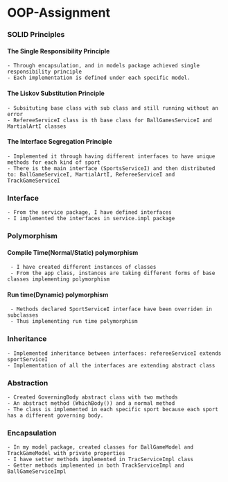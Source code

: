 # OOP-Assignment

### SOLID Principles
#### The Single Responsibility Principle
    - Through encapsulation, and in models package achieved single responsibility principle
    - Each implementation is defined under each specific model.
#### The Liskov Substitution Principle
    - Subsituting base class with sub class and still running without an error
    - RefereeServiceI class is th base class for BallGamesServiceI and MartialArtI classes
#### The Interface Segregation Principle
    - Implemented it through having different interfaces to have unique methods for each kind of sport
    - There is the main interface (SportsServiceI) and then distributed to: BallGameServiceI, MartialArtI, RefereeServiceI and TrackGameServiceI


### Interface
    - From the service package, I have defined interfaces
    - I implemented the interfaces in service.impl package
### Polymorphism
#### Compile Time(Normal/Static) polymorphism
     - I have created different instances of classes 
     - From the app class, instances are taking different forms of base classes implementing polymorphism
#### Run time(Dynamic) polymorphism
     - Methods declared SportServiceI interface have been overriden in subclasses
     - Thus implementing run time polymorphism
### Inheritance
    - Implemented inheritance between interfaces: refereeServiceI extends sportServiceI
    - Implementation of all the interfaces are extending abstract class
### Abstraction
    - Created GoverningBody abstract class with two mwthods
    - An abstract method (WhichBody()) and a normal method 
    - The class is implemented in each specific sport because each sport has a different governing body.
### Encapsulation
    - In my model package, created classes for BallGameModel and TrackGameModel with private properties
    - I have setter methods implemented in TracServiceImpl class
    - Getter methods implemented in both TrackServiceImpl and BallGameServiceImpl


